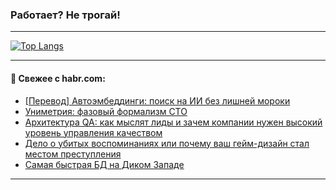 ### Работает? Не трогай!

---
<!--
#### 🛠️ Technical stack:

![Java](https://img.shields.io/badge/Java-informational?logo=Oracle&style=flat&logoColor=white&color=FF4500)
![Kotlin](https://img.shields.io/badge/Kotlin-informational?logo=Kotlin&style=flat&logoColor=white&color=774D97)
![TS](https://img.shields.io/badge/TypeScript-informational?logo=typeScript&style=flat&logoColor=black&color=017acc)
![Python](https://img.shields.io/badge/Python-informational?logo=Python&style=flat&logoColor=black&color=ffdd54) <br>
![Spring](https://img.shields.io/badge/Spring-informational?logo=Spring&style=flat&logoColor=white&color=6DB33F) 
![SpringBoot](https://img.shields.io/badge/SpringBoot-informational?logo=SpringBoot&style=flat&logoColor=white&color=6DB33F)
![Nest](https://img.shields.io/badge/NestJS-informational?logo=NestJS&style=flat&logoColor=white&color=E0234E) 
![NodeJS](https://img.shields.io/badge/NodeJS-informational?logo=node.js&style=flat&logoColor=white&color=70A760)<br>
![PostgreSQL](https://img.shields.io/badge/PostgreSQL-informational?logo=PostgreSQL&style=flat&logoColor=white&color=DAA520)
![MongoDB](https://img.shields.io/badge/MongoDB-informational?logo=MongoDB&style=flat&logoColor=white&color=870000)
![Apache](https://img.shields.io/badge/Apache-informational?logo=apache&style=flat&logoColor=white&color=f74e28)

___ 
-->

<!--- #### 🛠️ : --->

[![Top Langs](https://github-readme-stats-82jvfl3w3-advtsettinggmailcoms-projects.vercel.app/api/top-langs/?username=zloylis&langs_count=10&hide_title=true&title_color=e6edf3&size_weight=0.5&count_weight=0.5&layout=compact&hide_progress=true&hide_border=true&theme=dracula&hide=css,makefile,cmake)](https://github.com/zloylis)

<!---


####  :octocat:&nbsp;&nbsp; Статистика:

![GitHub stats](https://github-readme-stats-u2qms2cxw-advtsettinggmailcoms-projects.vercel.app/api?username=zloylis&show_icons=true&hide_border=true&theme=dracula&title_color=e6edf3&include_all_commits=true&count_private=true&hide_rank=false&hide_title=true&rank_icon=github)
-->
---

#### 💬 Свежее с habr.com:

<!-- BLOG-POST-LIST:START -->
- [[Перевод] Автоэмбеддинги: поиск на ИИ без лишней мороки](https://habr.com/ru/articles/947632/?utm_source=habrahabr&utm_medium=rss&utm_campaign=947632)
- [Униметрия: фазовый формализм СТО](https://habr.com/ru/articles/941306/?utm_source=habrahabr&utm_medium=rss&utm_campaign=941306)
- [Архитектура QA: как мыслят лиды и зачем компании нужен высокий уровень управления качеством](https://habr.com/ru/articles/948434/?utm_source=habrahabr&utm_medium=rss&utm_campaign=948434)
- [Дело о убитых воспоминаниях или почему ваш гейм-дизайн стал местом преступления](https://habr.com/ru/articles/948410/?utm_source=habrahabr&utm_medium=rss&utm_campaign=948410)
- [Самая быстрая БД на Диком Западе](https://habr.com/ru/articles/948386/?utm_source=habrahabr&utm_medium=rss&utm_campaign=948386)
<!-- BLOG-POST-LIST:END -->

---
